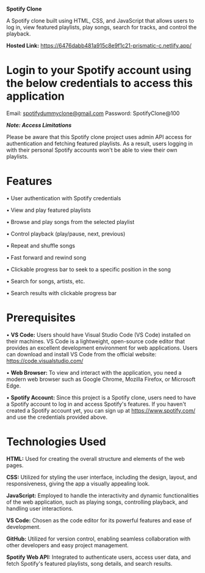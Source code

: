**Spotify Clone**

A Spotify clone built using HTML, CSS, and JavaScript that allows users to log in, view featured playlists, play songs, search for tracks, and control the playback.

**Hosted Link:**
https://6476dabb481a915c8e9f1c21-prismatic-c.netlify.app/ 

# Login to your Spotify account using the below credentials to access this application
Email: spotifydummyclone@gmail.com
Password: SpotifyClone@100

**_Note: Access Limitations_**

Please be aware that this Spotify clone project uses admin API access for authentication and fetching featured playlists. As a result, users logging in with their personal Spotify accounts won't be able to view their own playlists.

# Features
•	User authentication with Spotify credentials

•	View and play featured playlists

•	Browse and play songs from the selected playlist

•	Control playback (play/pause, next, previous)

•	Repeat and shuffle songs

•	Fast forward and rewind song

•	Clickable progress bar to seek to a specific position in the song

•	Search for songs, artists, etc.

•	Search results with clickable progress bar

# Prerequisites
•	**VS Code:** Users should have Visual Studio Code (VS Code) installed on their machines. VS Code is a lightweight, open-source code editor that provides an excellent development environment for web applications. Users can download and install VS Code from the official website: https://code.visualstudio.com/

•	**Web Browser:** To view and interact with the application, you need a modern web browser such as Google Chrome, Mozilla Firefox, or Microsoft Edge.

•	**Spotify Account:** Since this project is a Spotify clone, users need to have a Spotify account to log in and access Spotify's features. If you haven't created a Spotify account yet, you can sign up at https://www.spotify.com/ and use the credentials provided above.

# Technologies Used

**HTML:** Used for creating the overall structure and elements of the web pages.

**CSS:** Utilized for styling the user interface, including the design, layout, and responsiveness, giving the app a visually appealing look.

**JavaScript:** Employed to handle the interactivity and dynamic functionalities of the web application, such as playing songs, controlling playback, and handling user interactions.

**VS Code:** Chosen as the code editor for its powerful features and ease of development.

**GitHub:** Utilized for version control, enabling seamless collaboration with other developers and easy project management.

**Spotify Web API:** Integrated to authenticate users, access user data, and fetch Spotify's featured playlists, song details, and search results.

 


